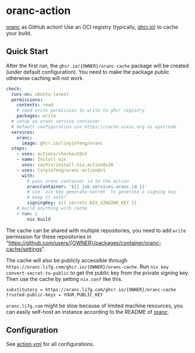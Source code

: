 # oranc-action

[oranc](https://github.com/linyinfeng/oranc) as GitHub action! Use an OCI registry (typically, [ghcr.io](https://ghcr.io)) to cache your build.

## Quick Start

After the first run, the `ghcr.io/{OWNER}/oranc-cache` package will be created (under default configuration). You need to make the package public otherwise caching will not work.

```yaml
check:
  runs-on: ubuntu-latest
  permissions:
    contents: read
    # need write permission to write to ghcr registry
    packages: write
  # setup an oranc service container
  # default configuration use https://cache.nixos.org as upstream
  services:
    oranc:
      image: ghcr.io/linyinfeng/oranc
  steps:
    - uses: actions/checkout@v3
    - name: Install nix
      uses: cachix/install-nix-action@v20
    - uses: linyinfeng/oranc-action@v1
      with:
        # pass oranc container id to the action
        orancContainer: '${{ job.services.oranc.id }}'
        # use `nix key generate-secret` to generate a signing key
        # keep it safe!
        signingKey: ${{ secrets.NIX_SINGING_KEY }}
    # build anything with cache
    - run: |
        nix build
```

The cache can be shared with multiple repositories, you need to add `write` permission for these repositories in "https://github.com/users/{OWNER}/packages/container/oranc-cache/settings".

The cache will also be publicly accessible through `https://oranc.li7g.com/ghcr.io/{OWNER}/oranc-cache`. Run `nix key convert-secret-to-public` to get the public key from the private signing key. Then use the cache by setting `nix.conf` like this.

```text
substituters = https://oranc.li7g.com/ghcr.io/{OWNER}/oranc-cache
trusted-public-keys = YOUR_PUBLIC_KEY
```

`oranc.li7g.com` might be slow because of limited machine resources, you can easily self-host an instance according to the README of [oranc](https://github.com/linyinfeng/oranc).

## Configuration

See [action.yml](./action.yml) for all configurations.
